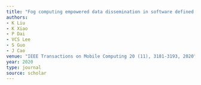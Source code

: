 ```yaml
---
title: "Fog computing empowered data dissemination in software defined heterogeneous vanets"
authors:
- K Liu
- K Xiao
- P Dai
- VCS Lee
- S Guo
- J Cao
venue: "IEEE Transactions on Mobile Computing 20 (11), 3181-3193, 2020"
year: 2020
type: journal
source: scholar
---
```


